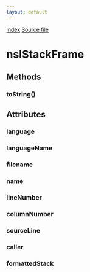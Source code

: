 ```yaml
---
layout: default
---
```

<div id='links'><a href="../index.html">Index</a>
<a href="http://dxr.mozilla.org/mozilla-central/source/xpcom/base/nsIException.idl">Source file</a>
</div>

# nsIStackFrame #

## Methods ##

### toString() ###

## Attributes ##

### language ###

### languageName ###

### filename ###

### name ###

### lineNumber ###

### columnNumber ###

### sourceLine ###

### caller ###

### formattedStack ###
